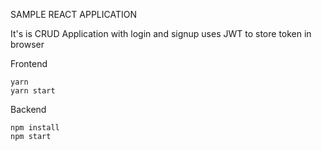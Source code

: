 SAMPLE REACT APPLICATION

It's is CRUD Application 
with login and signup
uses JWT to store token in browser

Frontend

```
yarn
yarn start
```

Backend

```
npm install
npm start
```